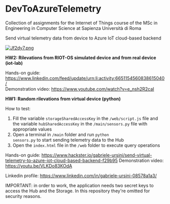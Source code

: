 # DevToAzureTelemetry
Collection of assignments for the Internet of Things course of the MSc in Engineering in Computer Science at Sapienza Università di Roma

Send virtual telemetry data from device to Azure IoT cloud-based backend

[![Jf2dy7.png](https://iili.io/Jf2dy7.png)](https://freeimage.host/i/schema.Jf2dy7)

**HW2: Rilevations from RIOT-OS simulated device and from real device (iot-lab)**

Hands-on guide: https://www.linkedin.com/feed/update/urn:li:activity:6651154560838615040/ <br />
Demonstration video: https://www.youtube.com/watch?v=e_nsh2R2caI

**HW1: Random rilevations from virtual device (python)**

How to test:

1) Fill the variable <code>storageSharedAccessKey</code> in the <code>/web/script.js</code> file and the variable <code>hubSharedAccessKey</code> in the <code>/main/sensors.py</code> file with appropriate values
2) Open a terminal in <code>/main</code> folder and run <code>python sensors.py</code> to start sending telemetry data to the Hub
3) Open the <code>index.html</code> file in the <code>/web</code> folder to execute query operations

Hands-on guide: https://www.hackster.io/gabriele-ursini/send-virtual-telemetry-to-azure-iot-cloud-based-backend-f29b95  Demonstration video: https://youtu.be/VLKDo83KOdA

Linkedin profile: https://www.linkedin.com/in/gabriele-ursini-08578a1a3/

IMPORTANT: in order to work, the application needs two secret keys to access the Hub and the Storage. In this repository they're omitted for security reasons. 
